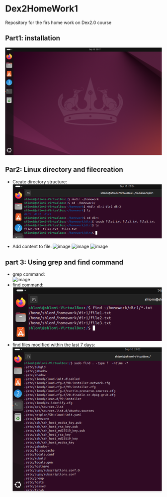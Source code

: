 # Dex2HomeWork1
Repository for the firs home work on Dex2.0 course

## Part1: installation
![part1](images/part1.PNG)


## Par2: Linux directory and filecreation
  - Create directory structure:
    ![Create directory structure](images/part2_1.PNG)
    
  - Add content to file:
    ![image](https://github.com/user-attachments/assets/af16caf9-e5bb-421f-a2dc-9f46a509f817)
    ![image](https://github.com/user-attachments/assets/064fbb17-84e7-4f03-b6bc-78c66ec483ce)
    ![image](https://github.com/user-attachments/assets/e79c89f4-4da7-4519-9aac-e4d333e55463)


## part 3: Using grep and find command
  - grep command:  
    ![image](https://github.com/user-attachments/assets/fb0b0037-06e7-4a36-81c7-1d8092344b8b)
  - find command:  
    ![find command](images/part3_2_a.PNG)
  - find files modified within the last 7 days:  
    ![find files modified within the last 7 days](images/part3_2_b.PNG)
    
